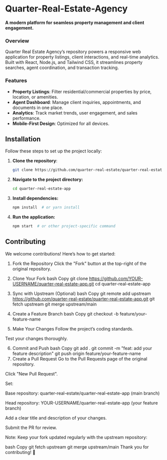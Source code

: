 # Quarter-Real-Estate-Agency
**A modern platform for seamless property management and client engagement.**  

### Overview  
Quarter Real Estate Agency’s repository powers a responsive web application for property listings, client interactions, and real-time analytics. Built with React, Node.js, and Tailwind CSS, it streamlines property searches, agent coordination, and transaction tracking.  

### Features  
- **Property Listings**: Filter residential/commercial properties by price, location, or amenities.  
- **Agent Dashboard**: Manage client inquiries, appointments, and documents in one place.  
- **Analytics**: Track market trends, user engagement, and sales performance.  
- **Mobile-First Design**: Optimized for all devices.  

## Installation

Follow these steps to set up the project locally:

1. **Clone the repository**:
   ```bash
   git clone https://github.com/quarter-real-estate/quarter-real-estate-app.git
   ```
   
2. **Navigate to the project directory:**
   ```bash
   cd quarter-real-estate-app
   ```

3. **Install dependencies:**
   ```bash
   npm install  # or yarn install
   ```
   
4. **Run the application:**
   ````bash
   npm start  # or other project-specific command
   ````



## Contributing


We welcome contributions! Here’s how to get started:

1. Fork the Repository
Click the "Fork" button at the top-right of the original repository.

2. Clone Your Fork
bash
Copy
git clone https://github.com/YOUR-USERNAME/quarter-real-estate-app.git
cd quarter-real-estate-app
3. Sync with Upstream (Optional)
bash
Copy
git remote add upstream https://github.com/quarter-real-estate/quarter-real-estate-app.git
git fetch upstream
git merge upstream/main
4. Create a Feature Branch
bash
Copy
git checkout -b feature/your-feature-name
5. Make Your Changes
Follow the project’s coding standards.

Test your changes thoroughly.

6. Commit and Push
bash
Copy
git add .
git commit -m "feat: add your feature description"
git push origin feature/your-feature-name
7. Create a Pull Request
Go to the Pull Requests page of the original repository.

Click "New Pull Request".

Set:

Base repository: quarter-real-estate/quarter-real-estate-app (main branch)

Head repository: YOUR-USERNAME/quarter-real-estate-app (your feature branch)

Add a clear title and description of your changes.

Submit the PR for review.

Note: Keep your fork updated regularly with the upstream repository:

bash
Copy
git fetch upstream
git merge upstream/main
Thank you for contributing! 🚀
